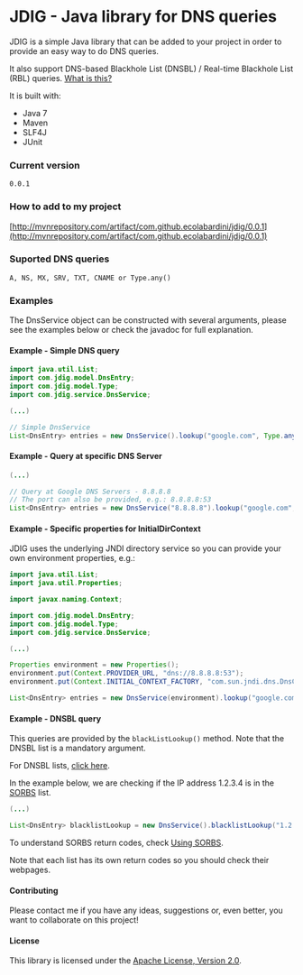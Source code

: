 # JDIG - Java library for DNS queries

JDIG is a simple Java library that can be added to your project in order to provide an easy way to do DNS queries. 

It also support DNS-based Blackhole List (DNSBL) / Real-time Blackhole List (RBL) queries. [What is this?](https://en.wikipedia.org/wiki/DNSBL)

It is built with:
 - Java 7
 - Maven
 - SLF4J
 - JUnit

### Current version

    0.0.1
    
### How to add to my project

 [http://mvnrepository.com/artifact/com.github.ecolabardini/jdig/0.0.1](http://mvnrepository.com/artifact/com.github.ecolabardini/jdig/0.0.1)

### Suported DNS queries

    A, NS, MX, SRV, TXT, CNAME or Type.any()

### Examples

The DnsService object can be constructed with several arguments, please see the examples below or check the javadoc for full explanation.

#### Example - Simple DNS query

```java
import java.util.List;
import com.jdig.model.DnsEntry;
import com.jdig.model.Type;
import com.jdig.service.DnsService;

(...)

// Simple DnsService
List<DnsEntry> entries = new DnsService().lookup("google.com", Type.any());

```

#### Example - Query at specific DNS Server

```java
(...)

// Query at Google DNS Servers - 8.8.8.8
// The port can also be provided, e.g.: 8.8.8.8:53
List<DnsEntry> entries = new DnsService("8.8.8.8").lookup("google.com", Type.MX);

```

#### Example - Specific properties for InitialDirContext 

JDIG uses the underlying JNDI directory service so you can provide your own environment properties, e.g.:

```java
import java.util.List;
import java.util.Properties;

import javax.naming.Context;

import com.jdig.model.DnsEntry;
import com.jdig.model.Type;
import com.jdig.service.DnsService;

(...)

Properties environment = new Properties();
environment.put(Context.PROVIDER_URL, "dns://8.8.8.8:53");
environment.put(Context.INITIAL_CONTEXT_FACTORY, "com.sun.jndi.dns.DnsContextFactory");

List<DnsEntry> entries = new DnsService(environment).lookup("google.com", Type.MX);

```
    
#### Example - DNSBL query

This queries are provided by the ``blackListLookup()`` method. Note that the DNSBL list is a mandatory argument. 

For DNSBL lists, [click here](https://en.wikipedia.org/wiki/Comparison_of_DNS_blacklists).

In the example below, we are checking if the IP address 1.2.3.4 is in the [SORBS](http://www.sorbs.net/) list. 

```java
(...)

List<DnsEntry> blacklistLookup = new DnsService().blacklistLookup("1.2.3.4", "dnsbl.sorbs.net");
```

To understand SORBS return codes, check [Using SORBS](http://www.sorbs.net/using.shtml).

Note that each list has its own return codes so you should check their webpages.


#### Contributing

Please contact me if you have any ideas, suggestions or, even better, you want to collaborate on this project!


#### License

This library is licensed under the [Apache License, Version 2.0](http://www.apache.org/licenses/LICENSE-2.0).
